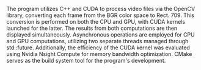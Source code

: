 The program utilizes C++ and CUDA to process video files via the OpenCV library, converting each frame from the BGR color space to Rect. 709. This conversion is performed on both the CPU and GPU, with CUDA kernels launched for the latter. The results from both computations are then displayed simultaneously. Asynchronous operations are employed for CPU and GPU computations, utilizing two separate threads managed through std::future. Additionally, the efficiency of the CUDA kernel was evaluated using Nvidia Nsight Compute for memory bandwidth optimization. CMake serves as the build system tool for the program's development.
